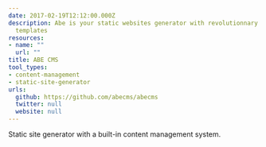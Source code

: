 ```yaml
---
date: 2017-02-19T12:12:00.000Z
description: Abe is your static websites generator with revolutionnary self-descriptive
  templates
resources:
- name: ""
  url: ""
title: ABE CMS
tool_types:
- content-management
- static-site-generator
urls:
  github: https://github.com/abecms/abecms
  twitter: null
  website: null
---
```


Static site generator with a built-in content management system.
